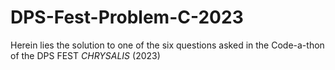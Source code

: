 # DPS-Fest-Problem-C-2023
Herein lies the solution to one of the six questions asked in the Code-a-thon of the DPS FEST *CHRYSALIS* (2023)
